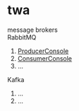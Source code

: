 # twa

message brokers</br>
RabbitMQ
1. [ProducerConsole](https://github.com/ickqkicx/twa/blob/MessageBroker/RabbitMQ/ProducerConsole.cs)</br>
2. [ConsumerConsole](https://github.com/ickqkicx/twa/blob/MessageBroker/RabbitMQ/ConsumerConsole.cs)</br>
3. ...</br>

Kafka
1. ...</br>
2. ...</br>